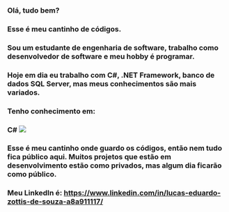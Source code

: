 ### Olá, tudo bem?
### Esse é meu cantinho de códigos.

### Sou um estudante de engenharia de software, trabalho como desenvolvedor de software e meu hobby é programar.
### Hoje em dia eu trabalho com C#, .NET Framework, banco de dados SQL Server, mas meus conhecimentos são mais variados.

### Tenho conhecimento em:

### C# <img src="https://cdn.jsdelivr.net/gh/devicons/devicon/icons/csharp/csharp-plain.svg" />


### Esse é meu cantinho onde guardo os códigos, então nem tudo fica público aqui. Muitos projetos que estão em desenvolvimento estão como privados, mas algum dia ficarão como público.

### Meu LinkedIn é: https://www.linkedin.com/in/lucas-eduardo-zottis-de-souza-a8a911117/
<!--
**LucasZottis/LucasZottis** is a ✨ _special_ ✨ repository because its `README.md` (this file) appears on your GitHub profile.

Here are some ideas to get you started:

- 🔭 I’m currently working on ...
- 🌱 I’m currently learning ...
- 👯 I’m looking to collaborate on ...
- 🤔 I’m looking for help with ...
- 💬 Ask me about ...
- 📫 How to reach me: ...
- 😄 Pronouns: ...
- ⚡ Fun fact: ...
-->
